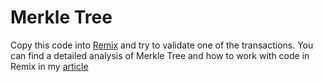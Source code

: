 # Merkle Tree 
Copy this code into [Remix](remix.ethereum.org) and try to validate one of the transactions. 
You can find a detailed analysis of Merkle Tree and how to work with code in Remix in my [article](https://medium.com/@kumancev1/solidity-merkle-tree-41c2d2b1071f#f5f8-97db7487989d)
